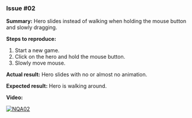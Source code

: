 ### Issue #02
**Summary:** Hero slides instead of walking when holding the mouse button and slowly dragging.

**Steps to reproduce:**
1. Start a new game.
2. Click on the hero and hold the mouse button.
3. Slowly move mouse.

**Actual result:** Hero slides with no or almost no animation.

**Expected result:** Hero is walking around.

**Video:**

[![NQA02](/Test_Case_Studies/No_Questions_Asked/02.png)](https://github.com/lukmarcus/Today-I-Learned/raw/main/Test_Case_Studies/No_Questions_Asked/02.mp4)